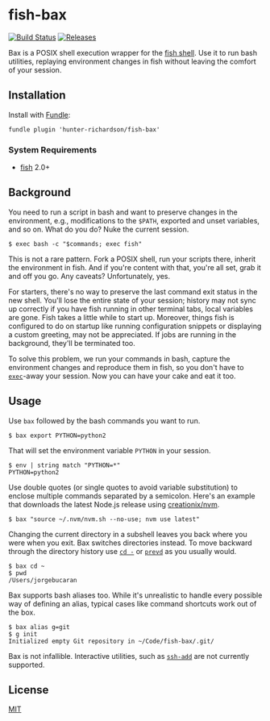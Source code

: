 # fish-bax

[![Build Status](https://img.shields.io/travis/jorgebucaran/fish-bax.svg)](https://travis-ci.org/jorgebucaran/fish-bax)
[![Releases](https://img.shields.io/github/release/jorgebucaran/fish-bax.svg?label=latest)](https://github.com/jorgebucaran/fish-bax/releases)

Bax is a POSIX shell execution wrapper for the <a href="https://fishshell.com" title="friendly interactive shell">fish shell</a>. Use it to run bash utilities, replaying environment changes in fish without leaving the comfort of your session.

## Installation

Install with [Fundle](https://github.com/danhper/fundle):

```
fundle plugin 'hunter-richardson/fish-bax'
```

### System Requirements

- [fish](https://github.com/fishshell) 2.0+

## Background

You need to run a script in bash and want to preserve changes in the environment, e.g., modifications to the `$PATH`, exported and unset variables, and so on. What do you do? Nuke the current session.

```console
$ exec bash -c "$commands; exec fish"
```

This is not a rare pattern. Fork a POSIX shell, run your scripts there, inherit the environment in fish. And if you're content with that, you're all set, grab it and off you go. Any caveats? Unfortunately, yes.

For starters, there's no way to preserve the last command exit status in the new shell. You'll lose the entire state of your session; history may not sync up correctly if you have fish running in other terminal tabs, local variables are gone. Fish takes a little while to start up. Moreover, things fish is configured to do on startup like running configuration snippets or displaying a custom greeting, may not be appreciated. If jobs are running in the background, they'll be terminated too.

To solve this problem, we run your commands in bash, capture the environment changes and reproduce them in fish, so you don't have to [`exec`](https://fishshell.com/docs/current/commands.html#exec)-away your session. Now you can have your cake and eat it too.

## Usage

Use `bax` followed by the bash commands you want to run.

```console
$ bax export PYTHON=python2
```

That will set the environment variable `PYTHON` in your session.

```console
$ env | string match "PYTHON=*"
PYTHON=python2
```

Use double quotes (or single quotes to avoid variable substitution) to enclose multiple commands separated by a semicolon. Here's an example that downloads the latest Node.js release using [creationix/nvm](https://github.com/creationix/nvm).

```console
$ bax "source ~/.nvm/nvm.sh --no-use; nvm use latest"
```

Changing the current directory in a subshell leaves you back where you were when you exit. Bax switches directories instead. To move backward through the directory history use [`cd -`](https://fishshell.com/docs/current/commands.html#cd) or [`prevd`](https://fishshell.com/docs/current/commands.html#prevd) as you usually would.

```console
$ bax cd ~
$ pwd
/Users/jorgebucaran
```

Bax supports bash aliases too. While it's unrealistic to handle every possible way of defining an alias, typical cases like command shortcuts work out of the box.

```console
$ bax alias g=git
$ g init
Initialized empty Git repository in ~/Code/fish-bax/.git/
```

Bax is not infallible. Interactive utilities, such as [`ssh-add`](http://man7.org/linux/man-pages/man1/ssh-add.1.html) are not currently supported.

## License

[MIT](LICENSE.md)
